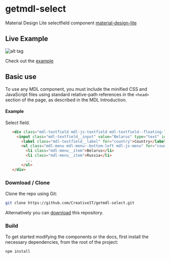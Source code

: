     
# getmdl-select
Material Design Lite selectfield component [material-design-lite](https://github.com/google/material-design-lite)

## Live Example

![alt tag](https://raw.github.com/CreativeIT/getmdl-select/gh-pages/lib/index_mdl/select_mdl.gif)

Check out the [example](http://creativeit.github.io/getmdl-select/)

## Basic use
To use any MDL component, you must include the minified CSS and JavaScript files using standard relative-path references in the `<head>` section of the page, as described in the MDL Introduction.

#### Example

Select field.
 ```html
    <div class="mdl-textfield mdl-js-textfield mdl-textfield--floating-label creative-dropdown">
      <input class="mdl-textfield__input" value="Belarus" type="text" id="country" readonly tabIndex="-1" />
        <label class="mdl-textfield__label" for="country">Country</label>
        <ul class="mdl-menu mdl-menu--bottom-left mdl-js-menu" for="country">
          <li class="mdl-menu__item">Belarus</li>
          <li class="mdl-menu__item">Russia</li>
          ...
        </ul>
    </div>
 ```
    
### Download / Clone

Clone the repo using Git:

```bash
git clone https://github.com/CreativeIT/getmdl-select.git
```

Alternatively you can [download](https://github.com/CreativeIT/getmdl-select/archive/master.zip)
this repository.

### Build

To get started modifying the components or the docs, first install the necessary
dependencies, from the root of the project:

```bash
npm install 
```